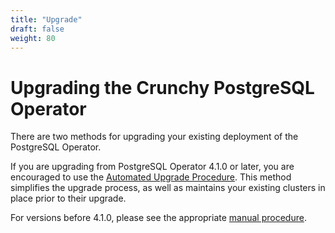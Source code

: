 ```yaml
---
title: "Upgrade"
draft: false
weight: 80
---
```


# Upgrading the Crunchy PostgreSQL Operator

There are two methods for upgrading your existing deployment of the PostgreSQL Operator.

If you are upgrading from PostgreSQL Operator 4.1.0 or later, you are encouraged to use the [Automated Upgrade Procedure](/upgrade/automatedupgrade). This method simplifies the upgrade process, as well as maintains your existing clusters in place prior to their upgrade.

For versions before 4.1.0, please see the appropriate [manual procedure](/upgrade/manual).

